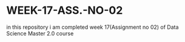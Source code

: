 # WEEK-17-ASS.-NO-02
 in this repository i am completed week 17(Assignment no 02) of Data Science Master 2.0 course
